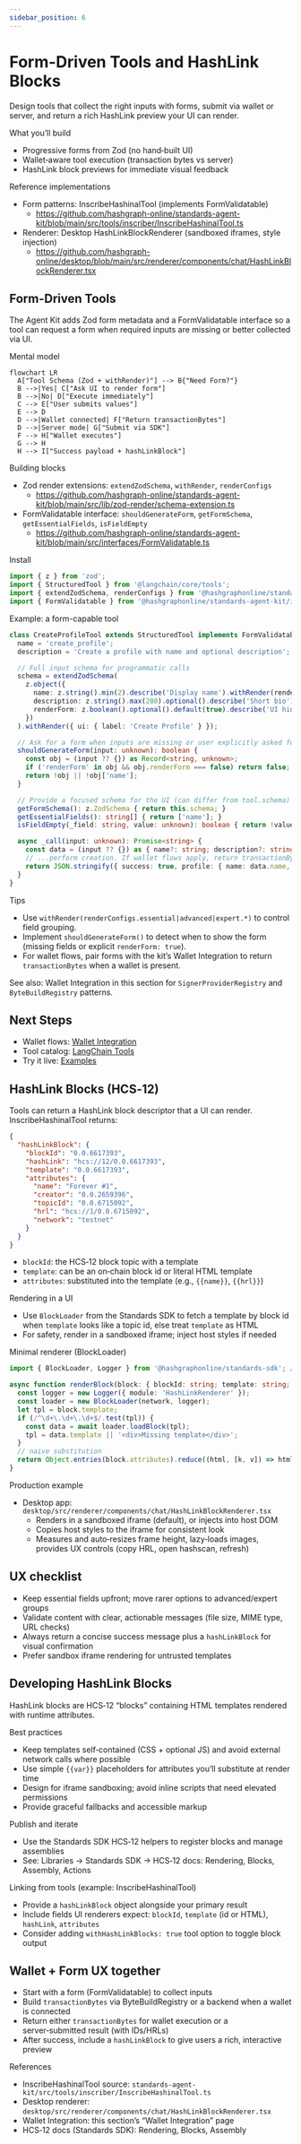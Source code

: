 ```yaml
---
sidebar_position: 6
---
```


# Form-Driven Tools and HashLink Blocks

Design tools that collect the right inputs with forms, submit via wallet or server, and return a rich HashLink preview your UI can render.

What you’ll build
- Progressive forms from Zod (no hand‑built UI)
- Wallet‑aware tool execution (transaction bytes vs server)
- HashLink block previews for immediate visual feedback

Reference implementations
- Form patterns: InscribeHashinalTool (implements FormValidatable)
  - https://github.com/hashgraph-online/standards-agent-kit/blob/main/src/tools/inscriber/InscribeHashinalTool.ts
- Renderer: Desktop HashLinkBlockRenderer (sandboxed iframes, style injection)
  - https://github.com/hashgraph-online/desktop/blob/main/src/renderer/components/chat/HashLinkBlockRenderer.tsx

## Form-Driven Tools

The Agent Kit adds Zod form metadata and a FormValidatable interface so a tool can request a form when required inputs are missing or better collected via UI.

Mental model

```mermaid
flowchart LR
  A["Tool Schema (Zod + withRender)"] --> B{"Need Form?"}
  B -->|Yes| C["Ask UI to render form"]
  B -->|No| D["Execute immediately"]
  C --> E["User submits values"]
  E --> D
  D -->|Wallet connected| F["Return transactionBytes"]
  D -->|Server mode| G["Submit via SDK"]
  F --> H["Wallet executes"]
  G --> H
  H --> I["Success payload + hashLinkBlock"]
```

Building blocks
- Zod render extensions: `extendZodSchema`, `withRender`, `renderConfigs`
  - https://github.com/hashgraph-online/standards-agent-kit/blob/main/src/lib/zod-render/schema-extension.ts
- FormValidatable interface: `shouldGenerateForm`, `getFormSchema`, `getEssentialFields`, `isFieldEmpty`
  - https://github.com/hashgraph-online/standards-agent-kit/blob/main/src/interfaces/FormValidatable.ts

Install
```ts
import { z } from 'zod';
import { StructuredTool } from '@langchain/core/tools';
import { extendZodSchema, renderConfigs } from '@hashgraphonline/standards-agent-kit/lib/zod-render';
import { FormValidatable } from '@hashgraphonline/standards-agent-kit/interfaces';
```

Example: a form-capable tool
```ts
class CreateProfileTool extends StructuredTool implements FormValidatable {
  name = 'create_profile';
  description = 'Create a profile with name and optional description';

  // Full input schema for programmatic calls
  schema = extendZodSchema(
    z.object({
      name: z.string().min(2).describe('Display name').withRender(renderConfigs.essential.text('Name', 'e.g., Alice')),
      description: z.string().max(280).optional().describe('Short bio').withRender(renderConfigs.textarea('Bio', 3)),
      renderForm: z.boolean().optional().default(true).describe('UI hint to render a form'),
    })
  ).withRender({ ui: { label: 'Create Profile' } });

  // Ask for a form when inputs are missing or user explicitly asked for UI
  shouldGenerateForm(input: unknown): boolean {
    const obj = (input ?? {}) as Record<string, unknown>;
    if ('renderForm' in obj && obj.renderForm === false) return false;
    return !obj || !obj['name'];
  }

  // Provide a focused schema for the UI (can differ from tool.schema)
  getFormSchema(): z.ZodSchema { return this.schema; }
  getEssentialFields(): string[] { return ['name']; }
  isFieldEmpty(_field: string, value: unknown): boolean { return !value || String(value).trim() === ''; }

  async _call(input: unknown): Promise<string> {
    const data = (input ?? {}) as { name?: string; description?: string };
    // ...perform creation. If wallet flows apply, return transactionBytes instead
    return JSON.stringify({ success: true, profile: { name: data.name, description: data.description } });
  }
}
```

Tips
- Use `withRender(renderConfigs.essential|advanced|expert.*)` to control field grouping.
- Implement `shouldGenerateForm()` to detect when to show the form (missing fields or explicit `renderForm: true`).
- For wallet flows, pair forms with the kit’s Wallet Integration to return `transactionBytes` when a wallet is present.

See also: Wallet Integration in this section for `SignerProviderRegistry` and `ByteBuildRegistry` patterns.

## Next Steps

- Wallet flows: [Wallet Integration](./wallet-integration.md)
- Tool catalog: [LangChain Tools](./langchain-tools.md)
- Try it live: [Examples](./examples.md)

## HashLink Blocks (HCS‑12)

Tools can return a HashLink block descriptor that a UI can render. InscribeHashinalTool returns:

```json
{
  "hashLinkBlock": {
    "blockId": "0.0.6617393",
    "hashLink": "hcs://12/0.0.6617393",
    "template": "0.0.6617393",
    "attributes": {
      "name": "Forever #1",
      "creator": "0.0.2659396",
      "topicId": "0.0.6715092",
      "hrl": "hcs://1/0.0.6715092",
      "network": "testnet"
    }
  }
}
```

- `blockId`: the HCS‑12 block topic with a template
- `template`: can be an on‑chain block id or literal HTML template
- `attributes`: substituted into the template (e.g., `{{name}}`, `{{hrl}}`)

Rendering in a UI
- Use `BlockLoader` from the Standards SDK to fetch a template by block id when `template` looks like a topic id, else treat `template` as HTML
- For safety, render in a sandboxed iframe; inject host styles if needed

Minimal renderer (BlockLoader)
```ts
import { BlockLoader, Logger } from '@hashgraphonline/standards-sdk'; // BlockLoader source: https://github.com/hashgraph-online/standards-sdk/blob/main/src/hcs-12/registries/block-loader.ts

async function renderBlock(block: { blockId: string; template: string; attributes: Record<string, unknown> }, network: 'mainnet'|'testnet') {
  const logger = new Logger({ module: 'HashLinkRenderer' });
  const loader = new BlockLoader(network, logger);
  let tpl = block.template;
  if (/^\d+\.\d+\.\d+$/.test(tpl)) {
    const data = await loader.loadBlock(tpl);
    tpl = data.template || '<div>Missing template</div>';
  }
  // naive substitution
  return Object.entries(block.attributes).reduce((html, [k, v]) => html.replaceAll(`{{${k}}}`, String(v ?? '')), tpl);
}
```

Production example
- Desktop app: `desktop/src/renderer/components/chat/HashLinkBlockRenderer.tsx`
  - Renders in a sandboxed iframe (default), or injects into host DOM
  - Copies host styles to the iframe for consistent look
  - Measures and auto‑resizes frame height, lazy‑loads images, provides UX controls (copy HRL, open hashscan, refresh)

## UX checklist

- Keep essential fields upfront; move rarer options to advanced/expert groups
- Validate content with clear, actionable messages (file size, MIME type, URL checks)
- Always return a concise success message plus a `hashLinkBlock` for visual confirmation
- Prefer sandbox iframe rendering for untrusted templates

## Developing HashLink Blocks

HashLink blocks are HCS‑12 “blocks” containing HTML templates rendered with runtime attributes.

Best practices
- Keep templates self‑contained (CSS + optional JS) and avoid external network calls where possible
- Use simple `{{var}}` placeholders for attributes you’ll substitute at render time
- Design for iframe sandboxing; avoid inline scripts that need elevated permissions
- Provide graceful fallbacks and accessible markup

Publish and iterate
- Use the Standards SDK HCS‑12 helpers to register blocks and manage assemblies
- See: Libraries → Standards SDK → HCS‑12 docs: Rendering, Blocks, Assembly, Actions

Linking from tools (example: InscribeHashinalTool)
- Provide a `hashLinkBlock` object alongside your primary result
- Include fields UI renderers expect: `blockId`, `template` (id or HTML), `hashLink`, `attributes`
- Consider adding `withHashLinkBlocks: true` tool option to toggle block output

## Wallet + Form UX together

- Start with a form (FormValidatable) to collect inputs
- Build `transactionBytes` via ByteBuildRegistry or a backend when a wallet is connected
- Return either `transactionBytes` for wallet execution or a server‑submitted result (with IDs/HRLs)
- After success, include a `hashLinkBlock` to give users a rich, interactive preview

References
- InscribeHashinalTool source: `standards-agent-kit/src/tools/inscriber/InscribeHashinalTool.ts`
- Desktop renderer: `desktop/src/renderer/components/chat/HashLinkBlockRenderer.tsx`
- Wallet Integration: this section’s “Wallet Integration” page
- HCS‑12 docs (Standards SDK): Rendering, Blocks, Assembly
